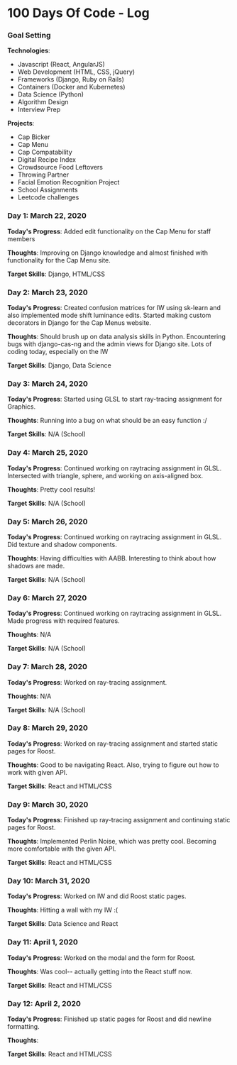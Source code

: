# 100 Days Of Code - Log

### Goal Setting

**Technologies**: 
* Javascript (React, AngularJS)
* Web Development (HTML, CSS, jQuery)
* Frameworks (Django, Ruby on Rails) 
* Containers (Docker and Kubernetes)
* Data Science (Python) 
* Algorithm Design
* Interview Prep

**Projects**:
* Cap Bicker
* Cap Menu
* Cap Compatability 
* Digital Recipe Index 
* Crowdsource Food Leftovers 
* Throwing Partner
* Facial Emotion Recognition Project
* School Assignments 
* Leetcode challenges

### Day 1: March 22, 2020

**Today's Progress**: Added edit functionality on the Cap Menu for staff members

**Thoughts**: Improving on Django knowledge and almost finished with functionality for the Cap Menu site. 

**Target Skills**: Django, HTML/CSS

### Day 2: March 23, 2020

**Today's Progress**: Created confusion matrices for IW using sk-learn and also implemented mode shift luminance edits. Started making custom decorators in Django for the Cap Menus website. 

**Thoughts**: Should brush up on data analysis skills in Python. Encountering bugs with django-cas-ng and the admin views for Django site. Lots of coding today, especially on the IW

**Target Skills**: Django, Data Science

### Day 3: March 24, 2020

**Today's Progress**: Started using GLSL to start ray-tracing assignment for Graphics. 

**Thoughts**: Running into a bug on what should be an easy function :/

**Target Skills**: N/A (School) 

### Day 4: March 25, 2020

**Today's Progress**: Continued working on raytracing assignment in GLSL. Intersected with triangle, sphere, and working on axis-aligned box. 

**Thoughts**: Pretty cool results!

**Target Skills**: N/A (School) 

### Day 5: March 26, 2020

**Today's Progress**: Continued working on raytracing assignment in GLSL. Did texture and shadow components. 

**Thoughts**: Having difficulties with AABB. Interesting to think about how shadows are made. 

**Target Skills**: N/A (School) 

### Day 6: March 27, 2020

**Today's Progress**: Continued working on raytracing assignment in GLSL. Made progress with required features. 

**Thoughts**: N/A

**Target Skills**: N/A (School) 

### Day 7: March 28, 2020

**Today's Progress**: Worked on ray-tracing assignment.

**Thoughts**: N/A 

**Target Skills**: N/A (School) 

### Day 8: March 29, 2020

**Today's Progress**: Worked on ray-tracing assignment and started static pages for Roost.

**Thoughts**: Good to be navigating React. Also, trying to figure out how to work with given API. 

**Target Skills**: React and HTML/CSS

### Day 9: March 30, 2020

**Today's Progress**: Finished up ray-tracing assignment and continuing static pages for Roost.

**Thoughts**: Implemented Perlin Noise, which was pretty cool. Becoming more comfortable with the given API. 

**Target Skills**: React and HTML/CSS

### Day 10: March 31, 2020

**Today's Progress**: Worked on IW and did Roost static pages. 

**Thoughts**: Hitting a wall with my IW :( 

**Target Skills**: Data Science and React

### Day 11: April 1, 2020

**Today's Progress**: Worked on the modal and the form for Roost. 

**Thoughts**: Was cool-- actually getting into the React stuff now.  

**Target Skills**: React and HTML/CSS

### Day 12: April 2, 2020

**Today's Progress**: Finished up static pages for Roost and did newline formatting. 

**Thoughts**: 

**Target Skills**: React and HTML/CSS
